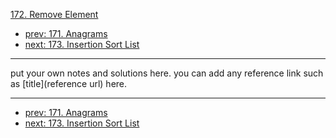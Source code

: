 [172. Remove Element](http://www.lintcode.com/problem/remove-element)

- [prev: 171. Anagrams](171-anagrams.md)
- [next: 173. Insertion Sort List](173-insertion-sort-list.md)

---

put your own notes and solutions here.
you can add any reference link such as [title](reference url) here.

---

- [prev: 171. Anagrams](171-anagrams.md)
- [next: 173. Insertion Sort List](173-insertion-sort-list.md)
